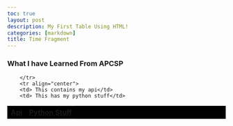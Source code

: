 ```yaml
---
toc: true
layout: post
description: My First Table Using HTML!
categories: [markdown]
title: Time Fragment
---
```


<!Doctype html>

<html>
<head>
    <title> My first Table</title>
</head>
<body>

   <h3>What I have Learned From APCSP</h3>

   <table bgcolor="black">
        <tr>
            <th><a href="https://krishiv111.github.io/liverpoolkm/techtalk/rapidapi">Api</a> </th>
              <th><a href="https://poway.instructure.com/courses/127268/assignments/2296689">Python Stuff</a></th>
               
        </tr>
        <tr align="center">
        <td> This contains my api</td>
        <td> This has my python stuff</td> 
        

</tr>
        
        
        
        




        



   </table>





</body>
</html>